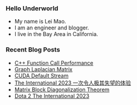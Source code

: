 ### Hello Underworld

- My name is Lei Mao.
- I am an engineer and blogger.
- I live in the Bay Area in California.


### Recent Blog Posts

<!-- BLOG-POST-LIST:START -->
- [C++ Function Call Performance](https://leimao.github.io/blog/CPP-Function-Call-Performance/)
- [Graph Laplacian Matrix](https://leimao.github.io/blog/Graph-Laplacian-Matrix/)
- [CUDA Default Stream](https://leimao.github.io/blog/CUDA-Default-Stream/)
- [The International 2023 一次令人极其失望的体验](https://leimao.github.io/essay/Dota2-TI-2023-%E4%B8%80%E6%AC%A1%E4%BB%A4%E4%BA%BA%E6%9E%81%E5%85%B6%E5%A4%B1%E6%9C%9B%E7%9A%84%E4%BD%93%E9%AA%8C/)
- [Matrix Block Diagonalization Theorem](https://leimao.github.io/blog/Matrix-Block-Diagonalization-Theorem/)
- [Dota 2 The International 2023](https://leimao.github.io/life/Dota-2-The-International-2023/)
<!-- BLOG-POST-LIST:END -->
